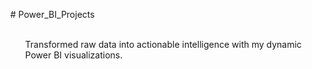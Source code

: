 <ul># Power_BI_Projects<ul><br>
Transformed raw data into actionable intelligence with my dynamic Power BI visualizations.
